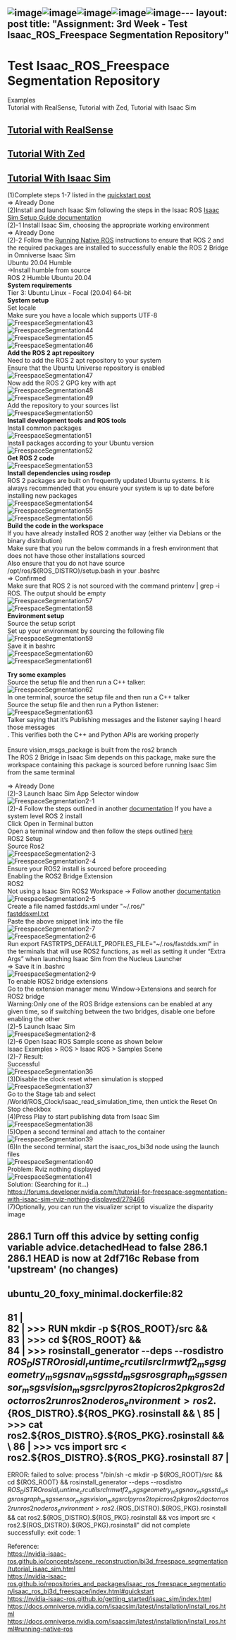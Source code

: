 ![image](https://github.com/growingpenguin/growingpenguin.github.io/assets/110277903/d4899ec9-c214-4766-9d3b-5ca6ea19149c)![image](https://github.com/growingpenguin/growingpenguin.github.io/assets/110277903/93eec8ff-f650-4959-8573-a289510c10e1)![image](https://github.com/growingpenguin/growingpenguin.github.io/assets/110277903/55b41f6a-f2bd-498d-9128-037bce855cb8)![image](https://github.com/growingpenguin/growingpenguin.github.io/assets/110277903/8130a7eb-3e2a-42a4-bdbe-22fe42e7a87f)![image](https://github.com/growingpenguin/growingpenguin.github.io/assets/110277903/f4a58f3a-711a-4b93-8a70-061d52cf8a63)---
layout: post
title:  "Assignment: 3rd Week - Test Isaac_ROS_Freespace Segmentation Repository"
---
# Test Isaac_ROS_Freespace Segmentation Repository
Examples <br/>
Tutorial with RealSense, Tutorial with Zed, Tutorial with Isaac Sim <br/>

## [Tutorial with RealSense](https://nvidia-isaac-ros.github.io/concepts/scene_reconstruction/bi3d_freespace_segmentation/tutorial_realsense.html) 

## [Tutorial With Zed](https://nvidia-isaac-ros.github.io/concepts/scene_reconstruction/bi3d_freespace_segmentation/tutorial_zed.html)

## [Tutorial With Isaac Sim](https://nvidia-isaac-ros.github.io/concepts/scene_reconstruction/bi3d_freespace_segmentation/tutorial_isaac_sim.html)
(1)Complete steps 1-7 listed in the [quickstart post](https://github.com/growingpenguin/growingpenguin.github.io/blob/master/_posts/2024-01-02-IsaacROS_freespace_segmentation.md) <br/>
=> Already Done <br/>
(2)Install and launch Isaac Sim following the steps in the Isaac ROS [Isaac Sim Setup Guide documentation](https://nvidia-isaac-ros.github.io/getting_started/isaac_sim/index.html) <br/>
(2)-1 Install Isaac Sim, choosing the appropriate working environment <br/>
=> Already Done <br/>
(2)-2 Follow the [Running Native ROS](https://docs.omniverse.nvidia.com/isaacsim/latest/installation/install_ros.html) instructions to ensure that ROS 2 and the required packages are installed to successfully enable the ROS 2 Bridge in Omniverse Isaac Sim <br/>
Ubuntu 20.04 Humble <br/>
->Install humble from source <br/>
ROS 2 Humble Ubuntu 20.04 <br/>
**System requirements** <br/>
Tier 3: Ubuntu Linux - Focal (20.04) 64-bit <br/>
**System setup** <br/>
Set locale <br/>
Make sure you have a locale which supports UTF-8 <br/>
![FreespaceSegmentation43](https://github.com/growingpenguin/growingpenguin.github.io/assets/110277903/cddfb160-f523-46cd-9e9c-9e658492ad86) <br/>
![FreespaceSegmentation44](https://github.com/growingpenguin/growingpenguin.github.io/assets/110277903/8af30661-64b9-4364-ad22-087a12be28d4) <br/>
![FreespaceSegmentation45](https://github.com/growingpenguin/growingpenguin.github.io/assets/110277903/d508807a-f4db-4790-86e5-184efcc03beb) <br/>
![FreespaceSegmentation46](https://github.com/growingpenguin/growingpenguin.github.io/assets/110277903/83513a88-f741-4260-a5a3-b0741ec239af) <br/>
**Add the ROS 2 apt repository** <br/>
Need to add the ROS 2 apt repository to your system <br/>
Ensure that the Ubuntu Universe repository is enabled <br/>
![FreespaceSegmentation47](https://github.com/growingpenguin/growingpenguin.github.io/assets/110277903/c60ac2f1-8a51-4dc0-a0be-fb9e11c159e9) <br/>
Now add the ROS 2 GPG key with apt <br/>
![FreespaceSegmentation48](https://github.com/growingpenguin/growingpenguin.github.io/assets/110277903/4d4425b3-51f3-4f3f-8723-c187b4369aab) <br/>
![FreespaceSegmentation49](https://github.com/growingpenguin/growingpenguin.github.io/assets/110277903/7948e96f-18b2-4011-b157-dde9b2df6d0b) <br/>
Add the repository to your sources list <br/>
![FreespaceSegmentation50](https://github.com/growingpenguin/growingpenguin.github.io/assets/110277903/c79da89e-a0ca-464c-852a-af0f8dc02d4a) <br/>
**Install development tools and ROS tools** <br/>
Install common packages <br/>
![FreespaceSegmentation51](https://github.com/growingpenguin/growingpenguin.github.io/assets/110277903/064ee5ed-e68e-4f76-b1e7-47ab0573a775) <br/>
Install packages according to your Ubuntu version <br/>
![FreespaceSegmentation52](https://github.com/growingpenguin/growingpenguin.github.io/assets/110277903/2205fb7d-4743-493a-a55f-542608f6913b) <br/>
**Get ROS 2 code** <br/>
![FreespaceSegmentation53](https://github.com/growingpenguin/growingpenguin.github.io/assets/110277903/dc5da957-2f28-420c-8e95-189e2e8e9ac0) <br/>
**Install dependencies using rosdep** <br/>
ROS 2 packages are built on frequently updated Ubuntu systems. It is always recommended that you ensure your system is up to date before installing new packages <br/>
![FreespaceSegmentation54](https://github.com/growingpenguin/growingpenguin.github.io/assets/110277903/4066fce4-62d8-4c3a-b658-b866c90d1cb2) <br/>
![FreespaceSegmentation55](https://github.com/growingpenguin/growingpenguin.github.io/assets/110277903/be92124b-a493-4912-96d6-44b06eb59c2d) <br/>
![FreespaceSegmentation56](https://github.com/growingpenguin/growingpenguin.github.io/assets/110277903/68828fd7-6a57-476a-8ba8-e06b61d32402) <br/>
**Build the code in the workspace** <br/>
If you have already installed ROS 2 another way (either via Debians or the binary distribution) <br/>
Make sure that you run the below commands in a fresh environment that does not have those other installations sourced <br/>
Also ensure that you do not have source /opt/ros/${ROS_DISTRO}/setup.bash in your .bashrc <br/>
=> Confirmed <br/>
Make sure that ROS 2 is not sourced with the command printenv | grep -i ROS. The output should be empty <br/>
![FreespaceSegmentation57](https://github.com/growingpenguin/growingpenguin.github.io/assets/110277903/599dae3a-0f73-43e1-8fb3-f9c2d140a136) <br/>
![FreespaceSegmentation58](https://github.com/growingpenguin/growingpenguin.github.io/assets/110277903/415485a8-0591-4ea3-9eaa-5197b689be7a) <br/>
**Environment setup** <br/>
Source the setup script <br/>
Set up your environment by sourcing the following file <br/>
![FreespaceSegmentation59](https://github.com/growingpenguin/growingpenguin.github.io/assets/110277903/5954ae2c-8b48-482e-91ac-72b7d33ccdc2) <br/>
Save it in bashrc <br/>
![FreespaceSegmentation60](https://github.com/growingpenguin/growingpenguin.github.io/assets/110277903/fb104dbc-dd8d-4922-93a1-08c683303db8) <br/>
![FreespaceSegmentation61](https://github.com/growingpenguin/growingpenguin.github.io/assets/110277903/a2b591ed-c39a-4c6d-9cc2-5be6d90998ef) <br/>

**Try some examples** <br/>
Source the setup file and then run a C++ talker: <br/>
![FreespaceSegmentation62](https://github.com/growingpenguin/growingpenguin.github.io/assets/110277903/60810037-4b67-42ae-93da-7acff431edbd) <br/>
In one terminal, source the setup file and then run a C++ talker <br/>
Source the setup file and then run a Python listener: <br/>
![FreespaceSegmentation63](https://github.com/growingpenguin/growingpenguin.github.io/assets/110277903/0f073471-b8f5-4859-96bc-87203ab1b7cb) <br/>
Talker saying that it’s Publishing messages and the listener saying I heard those messages <br/>
. This verifies both the C++ and Python APIs are working properly <br/>
 <br/>
Ensure vision_msgs_package is built from the ros2 branch <br/>
The ROS 2 Bridge in Isaac Sim depends on this package, make sure the workspace containing this package is sourced before running Isaac Sim from the same terminal <br/>




















=> Already Done <br/>
(2)-3 Launch Isaac Sim App Selector window <br/>
![FreespaceSegmentation2-1](https://github.com/growingpenguin/growingpenguin.github.io/assets/110277903/0aa5850d-8ce2-42cc-927f-ac0b1634ea22) <br/>
(2)-4 Follow the steps outlined in another [documentation](https://docs.omniverse.nvidia.com/isaacsim/latest/installation/install_ros.html#running-native-ros)
If you have a system level ROS 2 install <br/>
Click Open in Terminal button <br/>
Open a terminal window and then follow the steps outlined [here](https://nvidia-isaac-ros.github.io/getting_started/isaac_sim/index.html) <br/>
ROS2 Setup <br/>
Source Ros2 <br/>
![FreespaceSegmentation2-3](https://github.com/growingpenguin/growingpenguin.github.io/assets/110277903/af60dabe-41df-4197-b8e7-3761903d5cb9) <br/>
![FreespaceSegmentation2-4](https://github.com/growingpenguin/growingpenguin.github.io/assets/110277903/93ddc339-f46b-4ccf-b33f-f7683f47b7dc) <br/>
Ensure your ROS2 install is sourced before proceeding <br/>
Enabling the ROS2 Bridge Extension <br/>
ROS2 <br/>
Not using a Isaac Sim ROS2 Workspace -> Follow another [documentation](https://docs.omniverse.nvidia.com/isaacsim/latest/installation/install_ros.html#running-native-ros) <br/>
![FreespaceSegmentation2-5](https://github.com/growingpenguin/growingpenguin.github.io/assets/110277903/e58d622d-4a64-4bfa-8f79-e01763e76fa4) <br/>
Create a file named fastdds.xml under "~/.ros/" <br/>
[fastddsxml.txt](https://github.com/growingpenguin/growingpenguin.github.io/files/13973052/fastddsxml.txt) <br/>
Paste the above snippet link into the file <br/>
![FreespaceSegmentation2-7](https://github.com/growingpenguin/growingpenguin.github.io/assets/110277903/804d9ccb-24f5-4f78-aedf-5e2ad4940c17) <br/>
![FreespaceSegmentation2-6](https://github.com/growingpenguin/growingpenguin.github.io/assets/110277903/57a8ca77-b4a5-4ebc-9487-5907ffe97bd6) <br/>
Run export FASTRTPS_DEFAULT_PROFILES_FILE="~/.ros/fastdds.xml" in the terminals that will use ROS2 functions, as well as setting it under “Extra Args” when launching Isaac Sim from the Nucleus Launcher <br/>
=> Save it in .bashrc <br/>
![FreespaceSegmentation2-9](https://github.com/growingpenguin/growingpenguin.github.io/assets/110277903/a30e1977-b288-48f8-96b4-ca1effc91b91) <br/>
To enable ROS2 bridge extensions <br/>
Go to the extension manager menu Window->Extensions and search for ROS2 bridge  <br/>
Warning:Only one of the ROS Bridge extensions can be enabled at any given time, so if switching between the two bridges, disable one before enabling the other <br/>
(2)-5 Launch Isaac Sim <br/>
![FreespaceSegmentation2-8](https://github.com/growingpenguin/growingpenguin.github.io/assets/110277903/24818f16-b4d5-4707-89a4-313e823f0e88) <br/>
(2)-6 Open Isaac ROS Sample scene as shown below <br/>
Isaac Examples > ROS > Isaac ROS > Samples Scene <br/>
(2)-7 Result: <br/>
Successful <br/>
![FreespaceSegmentation36](https://github.com/growingpenguin/growingpenguin.github.io/assets/110277903/ca883302-1626-42e3-b672-528a43bb07b8) <br/>
(3)Disable the clock reset when simulation is stopped <br/>
![FreespaceSegmentation37](https://github.com/growingpenguin/growingpenguin.github.io/assets/110277903/abddffdb-2e7d-46bb-9889-481a76734fd9) <br/>
Go to the Stage tab and select /World/ROS_Clock/isaac_read_simulation_time, then untick the Reset On Stop checkbox <br/>
(4)Press Play to start publishing data from Isaac Sim <br/>
![FreespaceSegmentation38](https://github.com/growingpenguin/growingpenguin.github.io/assets/110277903/8c018160-e8c2-4c18-8a5f-8da386ed47de) <br/>
(5)Open a second terminal and attach to the container <br/>
![FreespaceSegmentation39](https://github.com/growingpenguin/growingpenguin.github.io/assets/110277903/58f84b77-fcb8-468d-9f49-5341cf0fa1d5) <br/>
(6)In the second terminal, start the isaac_ros_bi3d node using the launch files <br/>
![FreespaceSegmentation40](https://github.com/growingpenguin/growingpenguin.github.io/assets/110277903/31e2d94a-687b-4970-bcee-f91bc4576073) <br/>
Problem: Rviz nothing displayed <br/>
![FreespaceSegmentation41](https://github.com/growingpenguin/growingpenguin.github.io/assets/110277903/cad96efa-dfae-4ad9-8869-271d91fe099e) <br/>
Solution: (Searching for it...) <br/>
https://forums.developer.nvidia.com/t/tutorial-for-freespace-segmentation-with-isaac-sim-rviz-nothing-displayed/279466 <br/>
(7)Optionally, you can run the visualizer script to visualize the disparity image <br/>

286.1 Turn off this advice by setting config variable advice.detachedHead to false
286.1 
286.1 HEAD is now at 2df716c Rebase from 'upstream' (no changes)
------
ubuntu_20_foxy_minimal.dockerfile:82
--------------------
  81 |     
  82 | >>> RUN mkdir -p ${ROS_ROOT}/src && \
  83 | >>>     cd ${ROS_ROOT} && \
  84 | >>>     rosinstall_generator --deps --rosdistro ${ROS_DISTRO} rosidl_runtime_c rcutils rcl rmw tf2_msgs geometry_msgs nav_msgs std_msgs rosgraph_msgs sensor_msgs vision_msgs rclpy ros2topic ros2pkg ros2doctor ros2run ros2node ros_environment > ros2.${ROS_DISTRO}.${ROS_PKG}.rosinstall && \
  85 | >>>     cat ros2.${ROS_DISTRO}.${ROS_PKG}.rosinstall && \
  86 | >>>     vcs import src < ros2.${ROS_DISTRO}.${ROS_PKG}.rosinstall
  87 |     
--------------------
ERROR: failed to solve: process "/bin/sh -c mkdir -p ${ROS_ROOT}/src &&     cd ${ROS_ROOT} &&     rosinstall_generator --deps --rosdistro ${ROS_DISTRO} rosidl_runtime_c rcutils rcl rmw tf2_msgs geometry_msgs nav_msgs std_msgs rosgraph_msgs sensor_msgs vision_msgs rclpy ros2topic ros2pkg ros2doctor ros2run ros2node ros_environment > ros2.${ROS_DISTRO}.${ROS_PKG}.rosinstall &&     cat ros2.${ROS_DISTRO}.${ROS_PKG}.rosinstall &&     vcs import src < ros2.${ROS_DISTRO}.${ROS_PKG}.rosinstall" did not complete successfully: exit code: 1






Reference: <br/>
https://nvidia-isaac-ros.github.io/concepts/scene_reconstruction/bi3d_freespace_segmentation/tutorial_isaac_sim.html <br/>
https://nvidia-isaac-ros.github.io/repositories_and_packages/isaac_ros_freespace_segmentation/isaac_ros_bi3d_freespace/index.html#quickstart <br/>
https://nvidia-isaac-ros.github.io/getting_started/isaac_sim/index.html <br/>
https://docs.omniverse.nvidia.com/isaacsim/latest/installation/install_ros.html <br/>
https://docs.omniverse.nvidia.com/isaacsim/latest/installation/install_ros.html#running-native-ros <br/>


